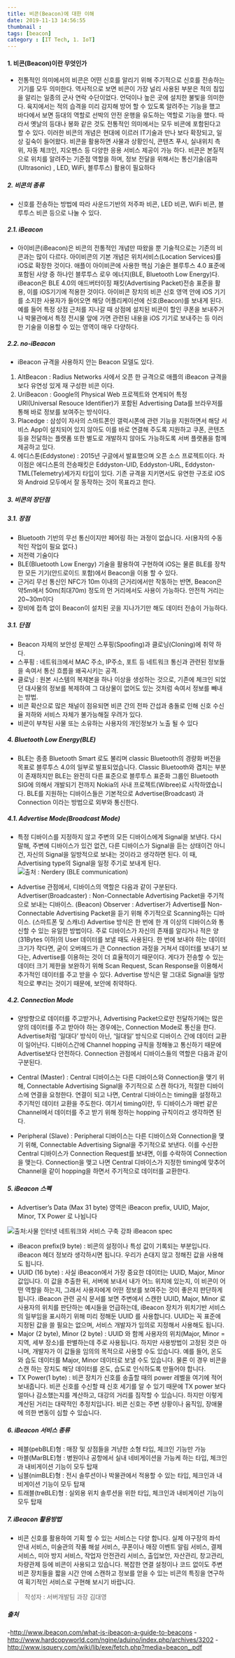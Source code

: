 ```yaml
---
title: 비콘(Beacon)에 대한 이해
date: 2019-11-13 14:56:55
thumbnail :
tags: [beacon]
category : [IT Tech, 1. IoT]
---
```


#### 1. 비콘(Beacon)이란 무엇인가
- 전통적인 의미에서의 비콘은 어떤 신호를 알리기 위해 주기적으로 신호를 전송하는 기기를 모두 의미한다. 
  역사적으로 보면 비콘이 가장 널리 사용된 부분은 적의 침입을 알리는 일종의 군사 연락 수단이었다. 언덕이나 높은 곳에 설치한 불빛을 의미한다. 육지에서는 적의 습격을 미리 감지해 방어 할 수 있도록 알려주는 기능을 했고 바다에서 보면 등대의 역할로 선박의 안전 운행을 유도하는 역할로 기능을 했다. 
  따라서 옛날의 등대나 봉화 같은 것도 전통적인 의미에서는 모두 비콘에 포함된다고 할 수 있다. 이러한 비콘의 개념은 현대에 이르러 IT기술과 만나 보다 확장되고, 일상 깊숙이 들어왔다. 비콘을 활용하면 사물과 상황인식, 콘텐츠 푸시, 실내위치 측위, 자동 체크인, 지오펜스 등 다양한 응용 서비스 제공이 가능 하다. 비콘은 본질적으로 위치를 알려주는 기준점 역할을 하며, 정보 전달을 위해서는 통신기술(음파(Ultrasonic) , LED, WiFi, 블루투스) 활용이 필요하다



##### 2. 비콘의 종류
- 신호를 전송하는 방법에 따라 사운드기반의 저주파 비콘, LED 비콘, WiFi 비콘, 블루투스 비콘 등으로 나눌 수 있다.

##### 2.1. iBeacon
- 아이비콘(iBeacon)은 비콘의 전통적인 개념만 따왔을 뿐 기술적으로는 기존의 비콘과는 많이 다르다. 아이비콘의 기본 개념은 위치서비스(Location Services)를 iOS로 확장한 것이다.
  애플이 아이비콘에 사용한 핵심 기술은 블루투스 4.0 표준에 포함된 사양 중 하나인 블루투스 로우 에너지(BLE, Bluetooth Low Energy)다. iBeacon은 BLE 4.0의 애드버터이징 패킷(Advertising Packet)전송 표준을 활용, 이를 iOS기기에 적용한 것이다.
  아이비콘 장치의 비콘 신호 영역 안에 iOS 기기를 소지한 사용자가 들어오면 해당 어플리케이션에 신호(Beacon)를 보내게 된다. 예를 들어 특정 상점 근처를 지나갈 때 상점에 설치된 비콘이 할인 쿠폰을 보내주거나 박물관에서 특정 전시물 앞에 가면 관련된 내용을 iOS 기기로 보내주는 등 이러한 기술을 이용할 수 있는 영역이 매우 다양하다.
  
##### 2.2. no-iBeacon  
- iBeacon 규격을 사용하지 안는 Beacon 모델도 있다.
1. AltBeacon : Radius Networks 사에서 오픈 한 규격으로 애플의 iBeacon 규격을 보다 유연성 있게 재 구성한 비콘 이다. 
2. UriBeacon : Google의 Physical Web 프로젝트와 연계되어 특정 URI(Universal Resouce Identifier)가 포함된 Advertising Data를 브라우저를 통해 바로 정보를 보여주는 방식이다. 
3. Placedge : 삼성이 자사의 스마트폰인 갤럭시폰에 관련 기능을 지원하면서 해당 서비스 App이 설치되어 있지 않아도 이를 바로 연결해 주도록 지원하고 쿠폰, 콘텐츠 등을 전달하는 플랫폼 또한 별도로 개발하지 않아도 가능하도록 서버 플랫폼을 함께 제공하고 있다.  
4. 에디스톤(Eddystone) : 2015년 구글에서 발표했으며 오픈 소스 프로젝트이다. 차이점은 에디스톤의 전송패킷은 Eddyston-UID, Eddyston-URL, Eddyston-TML(Telemetry)세가지 타입이 있다. 기존 규격을 지키면서도 유연한 구조로 iOS와 Android 모두에서 잘 동작하는 것이 목표라고 한다. 



##### 3. 비콘의 장단점
##### 3.1. 장점
- Bluetooth 기반의 무선 통신이지만 페어링 하는 과정이 없습니다. 사(용자의 수동적인 작업이 필요 없다.)
- 저전력 기술이다
- BLE(Bluetooth Low Energy) 기술을 활용하여 구현하여 iOS는 물론 BLE를 장착한 모든 기기(안드로이드 포함)에서 Beacon을 이용 할 수 있다.
- 근거리 무선 통신인 NFC가 10m 이내의 근거리에서만 작동하는 반면, Beacon은 약5m에서 50m(최대70m) 정도의 먼 거리에서도 사용이 가능하다. 안전적 거리는 20~30m이다
- 장비에 접촉 없이 Beacon이 설치된 곳을 지나가기만 해도 데이터 전송이 가능하다.
  
##### 3.1. 단점
- Beacon 자체의 보안성 문제인 스푸핑(Spoofing)과 클로닝(Cloning)에 취약 하다.
- 스푸핑 : 네트워크에서 MAC 주소, IP주소, 포트 등 네트워크 통신과 관련된 정보들을 속여서 통신 흐름을 왜곡시키는 공격.
- 클로닝 : 원본 시스템의 복제본을 하나 이상을 생성하는 것으로, 기존에 체크인 되었던 대사물의 정보를 복제하여 그 대상물이 없어도 있는 것처럼 속여서 정보를 빼내는 방법.
- 비콘 확산으로 많은 채널이 점유되면 비콘 간의 전파 간섭과 충돌로 인해 신호 수신율 저하와 서비스 자체가 불가능해질 우려가 있다.
- 비콘이 부착된 사물 또는 소유하는 사용자의 개인정보가 노출 될 수 있다



##### 4. Bluetooth Low Energy(BLE)
- BLE는 종종 Bluetooth Smart 로도 불리며 classic Bluetooth의 경량화 버전을 목표로 블루투스 4.0의 일부로 발표되었습니다. Classic Bluetooth와 겹치는 부분이 존재하지만 BLE는 완전히 다른 표준으로 블루투스 표준화 그룹인 Bluetooth SIG에 의해서 개발되기 전까지 Nokia의 사내 프로젝트(Wibree)로 시작하였습니다.
  BLE를 지원하는 디바이스들은 기본적으로 Advertise(Broadcast) 과 Connection 이라는 방법으로 외부와 통신한다.

##### 4.1. Advertise Mode(Broadcast Mode)
- 특정 디바이스를 지정하지 않고 주변의 모든 디바이스에게 Signal을 보낸다. 다시 말해, 주변에 디바이스가 있건 없건, 다른 디바이스가 Signal을 듣는 상태이건 아니건, 자신의 Signal을 일방적으로 보내는 것이라고 생각하면 된다. 이 때, Advertising type의 Signal을 일정 주기로 보내게 된다.
![출처 : Nerdery (BLE communication)](../../../../../images/screenshot_1.png)

- Advertise 관점에서, 디바이스의 역할은 다음과 같이 구분된다.
  Advertiser(Broadcaster) : Non-Connectable Advertising Packet을 주기적으로 보내는 디바이스. (Beacon)
  Observer : Advertiser가 Advertise를 Non-Connectable Advertising Packet을 듣기 위해 주기적으로 Scanning하는 디바이스. (스마트폰 및 스캐너)
  Advertise 방식은 한 번에 한 개 이상의 디바이스와 통신할 수 있는 유일한 방법이다. 주로 디바이스가 자신의 존재를 알리거나 적은 양(31Bytes 이하)의 User 데이터를 보낼 때도 사용된다. 한 번에 보내야 하는 데이터 크기가 작다면, 굳이 오버헤드가 큰 Connection 과정을 거쳐서 데이터를 보내기 보다는, Advertise를 이용하는 것이 더 효율적이기 때문이다. 게다가 전송할 수 있는 데이터 크기 제한을 보완하기 위해 Scan Request, Scan Response을 이용해서 추가적인 데이터를 주고 받을 수 있다. Advertise 방식은 말 그대로 Signal을 일방적으로 뿌리는 것이기 때문에, 보안에 취약하다.

##### 4.2. Connection Mode
- 양방향으로 데이터를 주고받거나, Advertising Packet으로만 전달하기에는 많은 양의 데이터를 주고 받아야 하는 경우에는, Connection Mode로 통신을 한다. Advertise처럼 ‘일대다’ 방식이 아닌, ‘일대일’ 방식으로 디바이스 간에 데이터 교환이 일어난다. 디바이스간에 Channel hopping 규칙을 정해놓고 통신하기 때문에 Advertise보다 안전하다.
  Connection 관점에서 디바이스들의 역할은 다음과 같이 구분된다.
  
 - Central (Master) : Central 디바이스는 다른 디바이스와 Connection을 맺기 위해, Connectable Advertising Signal을 주기적으로 스캔 하다가, 적절한 디바이스에 연결을 요청한다. 연결이 되고 나면, Central 디바이스는 timing을 설정하고 주기적인 데이터 교환을 주도한다. 여기서 timing이란, 두 디바이스가 매번 같은 Channel에서 데이터를 주고 받기 위해 정하는 hopping 규칙이라고 생각하면 된다.
 
 - Peripheral (Slave) : Peripheral 디바이스는 다른 디바이스와 Connection을 맺기 위해, Connectable Advertising Signal을 주기적으로 보낸다. 이를 수신한 Central 디바이스가 Connection Request를 보내면, 이를 수락하여 Connection을 맺는다. Connection을 맺고 나면 Central 디바이스가 지정한 timing에 맞추어 Channel을 같이 hopping을 하면서 주기적으로 데이터를 교환한다.
 
 

##### 5. iBeacon 스펙
- Advertiser’s Data (Max 31 byte) 영역은 iBeacon prefix, UUID, Major, Minor, TX Power 로 나뉩니다

![출처:사물 인터넷 네트워크와 서비스 구축 강좌 iBeacon spec](../../../../../images/screenshot_2.png)



- iBeacon prefix(9 byte) : 비콘의 설정이나 특성 값이 기록되는 부분입니다. iBeacon 헤더 정보라 생각하시면 됩니다. 우리가 손대지 않고 정해진 값을 사용해도 됩니다.
- UUID (16 byte) : 사실 iBeacon에서 가장 중요한 데이터는 UUID, Major, Minor 값입니다. 이 값을 추출한 뒤, 서버에 보내서 내가 어느 위치에 있는지, 이 비콘이 어떤 역할을 하는지, 그래서 사용자에게 어떤 정보를 보여주는 것이 좋은지 판단하게 됩니다. iBeacon 관련 공식 문서를 보면 주변에서 스캔한 UUID, Major, Minor 로 사용자의 위치를 판단하는 예시들을 언급하는데, iBeacon 장치가 위치기반 서비스의 일부임을 표시하기 위해 미리 정해둔 UUID 를 사용합니다. UUID는 꼭 표준에 지정된 값을 쓸 필요는 없으며, 서비스 개발자가 임의로 지정해서 사용해도 됩니다.
- Major (2 byte), Minor (2 byte) : UUID 와 함께 사용자의 위치(Major, Minor = 지역, 세부 장소)를 판별하는데 주로 사용됩니다. 하지만 사용방법이 고정된 것은 아니며, 개발자가 이 값들을 임의의 목적으로 사용할 수도 있습니다. 예를 들어, 온도와 습도 데이터를 Major, Minor 데이터로 보낼 수도 있습니다. 물론 이 경우 비콘을 스캔 하는 장치도 해당 데이터를 온도, 습도로 인식하도록 만들어야 합니다.
- TX Power(1 byte) : 비콘 장치가 신호를 송출할 때의 power 레벨을 여기에 적어 보내줍니다. 비콘 신호를 수신할 때 신호 세기를 알 수 있기 때문에 TX power 보다 얼마나 감소했는지를 계산하고, 대강의 거리를 짐작할 수 있습니다. 하지만 이렇게 계산된 거리는 대략적인 추정치입니다. 비콘 신호는 주변 상황이나 움직임, 장애물에 의한 변동이 심할 수 있습니다.


##### 6. iBeacon 서비스 종류
- 페블(pebBLE)형 : 매장 및 상점들을 겨냥한 소형 타입,  체크인 기능만 가능
- 마블(MarBLE)형 : 병원이나 공항에서 실내 네비게이션을 가능케 하는 타입, 체크인과 내비게이션 기능이 모두 탑재
- 님블(nimBLE)형 : 전시 솔루션이나 박물관에서 적용할 수 있는 타입, 체크인과 내비게이션 기능이 모두 탑재
- 트래블(treBLE)형 : 실외용 위치 솔루션을 위한 타입, 체크인과 내비게이션 기능이 모두 탑재



##### 7. iBeacon  활용방법 
- 비콘 신호를 활용하여 기획 할 수 있는 서비스는 다양 합니다. 실제 야구장의 좌석 안내 서비스, 미술관의 작품 해설 서비스, 쿠폰이나 매장 이벤트 알림 서비스, 결제 서비스, 미아 방지 서비스, 작업자 안전관리 서비스, 출입보안, 자산관리, 창고관리, 차량관제 등에 비콘이 사용되고 있습니다. 복잡한 연결 설정이나 코드 없이도 주변 비콘 장치들을 짧을 시간 안에 스캔하고 정보를 얻을 수 있는 비콘의 특징을 연구하여 획기적인 서비스로 구현해 보시기 바랍니다.


> 작성자 : 서버개발팀 과장 김대영

##### 출처 
-http://www.ibeacon.com/what-is-ibeacon-a-guide-to-beacons
-http://www.hardcopyworld.com/ngine/aduino/index.php/archives/3202
-http://www.isquery.com/wiki/lib/exe/fetch.php?media=beacon_.pdf
